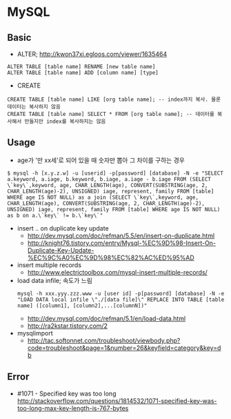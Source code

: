 # MySQL

## Basic
* ALTER; http://kwon37xi.egloos.com/viewer/1635464
```
ALTER TABLE [table name] RENAME [new table name]
ALTER TABLE [table name] ADD [column name] [type]
```
* CREATE
```
CREATE TABLE [table name] LIKE [org table name]; -- index까지 복사. 물론 데이터는 복사하지 않음
CREATE TABLE [table name] SELECT * FROM [org table name]; -- 데이터를 복사해서 만들지만 index를 복사하지는 않음
```

## Usage
* age가 '만 xx세'로 되어 있을 때 숫자만 뽑아 그 차이를 구하는 경우
```
$ mysql -h [x.y.z.w] -u [userid] -p[password] [database] -N -e "SELECT a.keyword, a.iage, b.keyword, b.iage, a.iage - b.iage FROM (SELECT \`key\`,keyword, age, CHAR_LENGTH(age), CONVERT(SUBSTRING(age, 2, CHAR_LENGTH(age)-2), UNSIGNED) iage, represent, family FROM [table] WHERE age IS NOT NULL) as a join (SELECT \`key\`,keyword, age, CHAR_LENGTH(age), CONVERT(SUBSTRING(age, 2, CHAR_LENGTH(age)-2), UNSIGNED) iage, represent, family FROM [table] WHERE age IS NOT NULL) as b on a.\`key\` != b.\`key\`"
```
* insert .. on duplicate key update
  * http://dev.mysql.com/doc/refman/5.5/en/insert-on-duplicate.html
  * http://knight76.tistory.com/entry/Mysql-%EC%9D%98-Insert-On-Duplicate-Key-Update-%EC%9C%A0%EC%9D%98%EC%82%AC%ED%95%AD
* insert multiple records
  * http://www.electrictoolbox.com/mysql-insert-multiple-records/
* load data infile; 속도가 느림
  ```
  mysql -h xxx.yyy.zzz.www -u [user id] -p[password] [database] -N -e "LOAD DATA local infile \"./[data file]\" REPLACE INTO TABLE [table name] ([column1], [column2],...[columnN])"
  ```
  * http://dev.mysql.com/doc/refman/5.1/en/load-data.html
  * http://ra2kstar.tistory.com/2
* mysqlimport
  * http://tac.softonnet.com/troubleshoot/viewbody.php?code=troubleshoot&page=1&number=26&keyfield=category&key=db

## Error
* #1071 - Specified key was too long http://stackoverflow.com/questions/1814532/1071-specified-key-was-too-long-max-key-length-is-767-bytes
